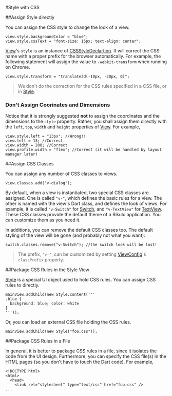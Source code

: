 #Style with CSS

##Assign Style directly

You can assign the CSS style to change the look of a view.

    view.style.backgroundColor = "blue";
    view.style.cssText = "font-size: 15px; text-align: center";

[View](http://rikulo.org/api/_/view/View.html)'s `style` is an instance of [CSSStyleDeclartion](http://api.dartlang.org/html/CSSStyleDeclaration.html). It will correct the CSS name with a proper prefix for the browser automatically. For example, the following statement will assign the value to `-webkit-transform` when running on Chrome.

    view.style.transform = "translate3d(-10px, -20px, 0)";

> We don't do the correction for the CSS rules specified in a CSS file, or in [Style](http://rikulo.org/api/_/view/Style.html).

### Don't Assign Coorinates and Dimensions

Notice that it is strongly suggested **not** to assign the coordinates and the dimensions to the `style` property. Rather, you shall assign them directly with the `left`, `top`, `width` and `height` properties of [View](http://rikulo.org/api/_/view/View.html). For example,

    view.style.left = "13px"; //Wrong!!
    view.left = 13; //Correct
    view.width = 200; //Correct
    view.profile.width = "flex"; //Correct (it will be handled by layout manager later)

##Assign CSS Classes

You can assign any number of CSS classes to views.

    view.classes.add("v-dialog");

By default, when a view is instantiated, two special CSS classes are assigned. One is called `"v-"`, which defines the basic rules for a view. The other is named with the view's Dart class, and defines the look of views. For example, it is called `"v-Switch"` for [Switch](http://rikulo.org/api/_/view/Switch.html), and `"v-TextView"` for [TextView](http://rikulo.org/api/_/view/Switch.html). These CSS classes provide the default theme of a Rikulo application. You can customize them as you need it.

In additions, you can remove the default CSS classes too. The default styling of the view will be gone (and probably not what you want):

    switch.classes.remove("v-Switch"); //the switch look will be lost!

> The prefix, `"v-"`, can be customized by setting [ViewConfig](http://rikulo.org/api/_/view/impl/ViewConfig.html)'s `classPrefix` property.

##Package CSS Rules in the Style View

[Style](http://rikulo.org/api/_/view/Style.html) is a special UI object used to hold CSS rules. You can assign CSS rules to directly.

    mainView.addChild(new Style.content('''
    .blue {
      background: blue; color: white
    }
    '''));

Or, you can load an external CSS file holding the CSS rules.

    mainView.addChild(new Style("foo.css"));

##Package CSS Rules in a File

In general, it is better to package CSS rules in a file, since it isolates the code from the UI design. Furthermore, you can specify the CSS file(s) in the HTML pages (so you don't have to touch the Dart code). For example,

    <!DOCTYPE html>
    <html>
      <head>
        <link rel="stylesheet" type="text/css" href="foo.css" />
    ...
